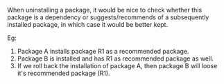 When uninstalling a package, it would be nice to check whether this package is a dependency or suggests/recommends of a subsequently installed package, in which case it would be better kept.

Eg:
 1. Package A installs package R1 as a recommended package.
 2. Package B is installed and has R1 as recommended package as well.
 3. If we roll back the installation of package A, then package B will loose it's recommended package (R1).

